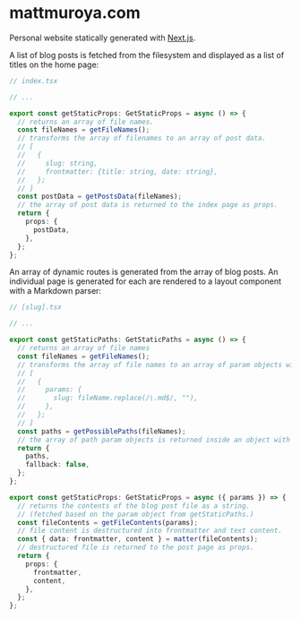 # mattmuroya.com

Personal website statically generated with [Next.js](https://nextjs.org/).

A list of blog posts is fetched from the filesystem and displayed as a list of
titles on the home page:

```ts
// index.tsx

// ...

export const getStaticProps: GetStaticProps = async () => {
  // returns an array of file names.
  const fileNames = getFileNames();
  // transforms the array of filenames to an array of post data.
  // [
  //   {
  //     slug: string,
  //     frontmatter: {title: string, date: string},
  //   };
  // ]
  const postData = getPostsData(fileNames);
  // the array of post data is returned to the index page as props.
  return {
    props: {
      postData,
    },
  };
};
```

An array of dynamic routes is generated from the array of blog posts. An
individual page is generated for each are rendered to a layout component with a
Markdown parser:

```ts
// [slug].tsx

// ...

export const getStaticPaths: GetStaticPaths = async () => {
  // returns an array of file names
  const fileNames = getFileNames();
  // transforms the array of file names to an array of param objects with the path.
  // [
  //   {
  //     params: {
  //       slug: fileName.replace(/\.md$/, ""),
  //     },
  //   };
  // ]
  const paths = getPossiblePaths(fileNames);
  // the array of path param objects is returned inside an object with optional 404 fallback.
  return {
    paths,
    fallback: false,
  };
};

export const getStaticProps: GetStaticProps = async ({ params }) => {
  // returns the contents of the blog post file as a string.
  // (fetched based on the param object from getStaticPaths.)
  const fileContents = getFileContents(params);
  // file content is destructured into frontmatter and text content.
  const { data: frontmatter, content } = matter(fileContents);
  // destructured file is returned to the post page as props.
  return {
    props: {
      frontmatter,
      content,
    },
  };
};
```
